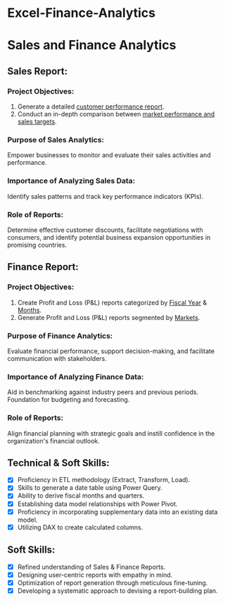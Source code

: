 # Excel-Finance-Analytics
# Sales and Finance Analytics

## Sales Report:

### Project Objectives:
1. Generate a detailed [customer performance report](https://github.com/Rajesh10001/Excel-Sales-Analytics/blob/main/Customer%20Performance%20Report.pdf).
2. Conduct an in-depth comparison between [market performance and sales targets](https://github.com/Rajesh10001/Excel-Sales-Analytics/blob/main/Market%20Performance%20vs%20Target%20Report.pdf).

### Purpose of Sales Analytics:
Empower businesses to monitor and evaluate their sales activities and performance.

### Importance of Analyzing Sales Data:
Identify sales patterns and track key performance indicators (KPIs).

### Role of Reports:
Determine effective customer discounts, facilitate negotiations with consumers, and identify potential business expansion opportunities in promising countries.

## Finance Report:

### Project Objectives:
1. Create Profit and Loss (P&L) reports categorized by [Fiscal Year](https://github.com/Rajesh10001/Excel-Sales-Analytics/blob/main/P%26L%20Statement%20by%20Fiscal%20Year.pdf) & [Months](https://github.com/Rajesh10001/Excel-Sales-Analytics/blob/main/P%26L%20Statement%20by%20Months.pdf).
2. Generate Profit and Loss (P&L) reports segmented by [Markets](https://github.com/Rajesh10001/Excel-Sales-Analytics/blob/main/P%26L%20Statement%20by%20Markets.pdf).

### Purpose of Finance Analytics:
Evaluate financial performance, support decision-making, and facilitate communication with stakeholders.

### Importance of Analyzing Finance Data:
Aid in benchmarking against industry peers and previous periods. Foundation for budgeting and forecasting.

### Role of Reports:
Align financial planning with strategic goals and instill confidence in the organization's financial outlook.

## Technical & Soft Skills:

- [x] Proficiency in ETL methodology (Extract, Transform, Load).
- [x] Skills to generate a date table using Power Query.
- [x] Ability to derive fiscal months and quarters.
- [x] Establishing data model relationships with Power Pivot.
- [x] Proficiency in incorporating supplementary data into an existing data model.
- [x] Utilizing DAX to create calculated columns.

## Soft Skills:

- [x] Refined understanding of Sales & Finance Reports.
- [x] Designing user-centric reports with empathy in mind.
- [x] Optimization of report generation through meticulous fine-tuning.
- [x] Developing a systematic approach to devising a report-building plan.
